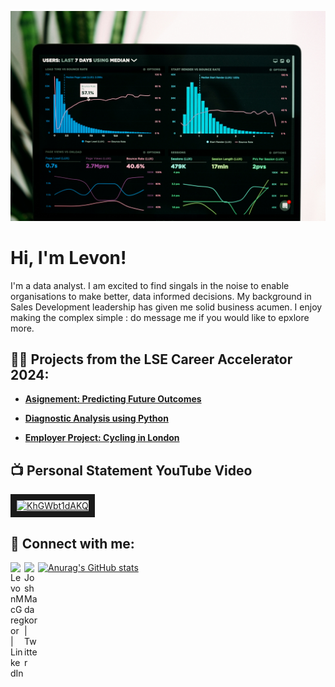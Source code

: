 ![xxx](https://github.com/LWM1982/LWM1982/blob/main/luke-chesser-JKUTrJ4vK00-unsplash.jpg)

<h1>Hi, I'm Levon! <br/></h1>

I'm a data analyst. I am excited to find singals in the noise to enable organisations to make better, data informed decisions. My background in Sales Development leadership has given me solid business acumen. I enjoy making the complex simple : do message me if you would like to epxlore more. 

<h2>👨‍💻 Projects from the LSE Career Accelerator 2024:</h2>
  
- <b> [Asignement: Predicting Future Outcomes](https://github.com/LWM1982/Predicting_future_outcomes) </b>

    
- <b>[Diagnostic Analysis using Python](https://github.com/LWM1982/NHS_Diagnostic_Analysis_Python-)</b>

    
- <b>[Employer Project: Cycling in London](https://github.com/LWM1982/-Employer_Project_-_Thoughtworks_Infrastructure)</b>

    
<h2>📺 Personal Statement YouTube Video</h2>

<a href="http://www.youtube.com/watch?feature=player_embedded&v=JcE8oqyFfg8
" target="_blank"><img src="http://img.youtube.com/vi/JcE8oqyFfg8/0.jpg" 
alt="KhGWbt1dAKQ" width="240" height="180" border="10" /></a>


<h2> 🤳 Connect with me:</h2>


[<img align="left" alt="LevonMcGregor | LinkedIn" width="22px" src="https://cdn.jsdelivr.net/npm/simple-icons@v3/icons/linkedin.svg" />][linkedin]
[<img align="left" alt="JoshMadakor | Twitter" width="22px" src="https://cdn.jsdelivr.net/npm/simple-icons@v3/icons/twitter.svg" />][twitter]

[linkedin]: https://linkedin.com/in/levonmcgregor
[twitter]: https://x.com/LWM_data

[![Anurag's GitHub stats](https://github-readme-stats.vercel.app/api?username=LWM1982)](https://github.com/anuraghazra/github-readme-stats)


<!---
LWM1982/LWM1982 is a ✨ special ✨ repository because its `README.md` (this file) appears on your GitHub profile.
You can click the Preview link to take a look at your changes.
--->
